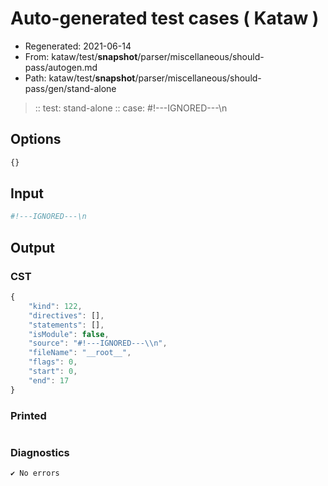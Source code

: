 # Auto-generated test cases ( Kataw )
- Regenerated: 2021-06-14
- From: kataw/test/__snapshot__/parser/miscellaneous/should-pass/autogen.md
- Path: kataw/test/__snapshot__/parser/miscellaneous/should-pass/gen/stand-alone
> :: test: stand-alone
> :: case: #!---IGNORED---\n
## Options

`````js
{}
`````
## Input

`````js
#!---IGNORED---\n
`````
## Output

### CST

```javascript
{
    "kind": 122,
    "directives": [],
    "statements": [],
    "isModule": false,
    "source": "#!---IGNORED---\\n",
    "fileName": "__root__",
    "flags": 0,
    "start": 0,
    "end": 17
}
```

### Printed

```javascript


```

### Diagnostics

```javascript
✔ No errors
```


